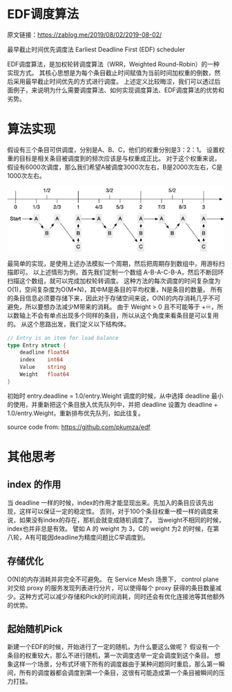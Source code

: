 # EDF调度算法

原文链接：https://zablog.me/2019/08/02/2019-08-02/

最早截止时间优先调度法 Earliest Deadline First (EDF) scheduler

EDF调度算法，是加权轮转调度算法（WRR，Weighted Round-Robin）的一种实现方式。
其核心思想是为每个条目截止时间赋值为当前时间加权重的倒数，然后采用最早截止时间优先的方式进行调度。
上述定义比较晦涩，我们可以透过后面例子，来说明为什么需要调度算法、如何实现调度算法、EDF调度算法的优势和劣势。

# 算法实现

假设有三个条目可供调度，分别是A、B、C，他们的权重分别是3：2：1。
设置权重的目标是相关条目被调度到的频次应该是与权重成正比。
对于这个权重来说，假设有6000次调度，那么我们希望A被调度3000次左右，B是2000次左右，C是1000次左右。

![edf](./edf.png)

最简单的实现，是使用上述办法模拟一个周期，然后把周期存到数组中，用游标扫描即可。
以上述情形为例，首先我们定制一个数组 A-B-A-C-B-A，然后不断回环扫描这个数组，就可以完成加权轮转调度。
这种方法的每次调度的时间复杂度为O(1)，空间复杂度为O(M*N)，其中M是条目的平均权重，N是条目的数量。
所有的条目信息必须要存储下来，因此对于存储空间来说，O(N)的内存消耗几乎不可避免，所以要想办法减少M带来的消耗。
由于 Weight > 0 且不可能等于 +♾，所以数轴上不会有单点出现多个同样的条目，所以从这个角度来看条目是可以复用的。
从这个思路出发，我们定义以下结构体。

```go
// Entry is an item for load balance
type Entry struct {
    deadline float64
    index    int64
    Value    string
    Weight   float64
}
```
初始时 entry.deadline = 1.0/entry.Weight
调度的时候，从中选择 deadline 最小的使用，并重新把这个条目放入优先队列中，并把 deadline 设置为 deadline + 1.0/entry.Weight，重新排布优先队列，如此往复。

source code from: https://github.com/pkumza/edf


# 其他思考
## index 的作用
当 deadline 一样的时候，index的作用才能显现出来。先加入的条目应该先出现，这样可以保证一定的稳定性。
否则，对于100个条目权重一模一样的调度来说，如果没有index的存在，那机会就变成随机调度了。
当weight不相同的时候，index也并非总是有效。
譬如 A 的 weight 为 3，C的 weight 为2 的时候，在第八轮，A有可能因deadline为精度问题比C早调度到。

## 存储优化
O(N)的内存消耗并非完全不可避免。
在 Service Mesh 场景下， control plane 对交给 proxy 的服务发现列表进行分片，可以使得每个 proxy 获得的条目数量减少。这种方式可以减少存储和Pick的时间消耗，同时还会有优化连接池等其他额外的优势。

## 起始随机Pick

新建一个EDF的时候，开始进行了一定的随机，为什么要这么做呢？
假设有一个条目的权重较大，那么不进行随机，第一次调度选举一定会调度到这个条目。
想象这样一个场景，分布式环境下所有的调度器由于某种问题同时重启，那么第一瞬间，所有的调度器都会调度到第一个条目，这很有可能造成第一个条目被瞬间的压力打挂。